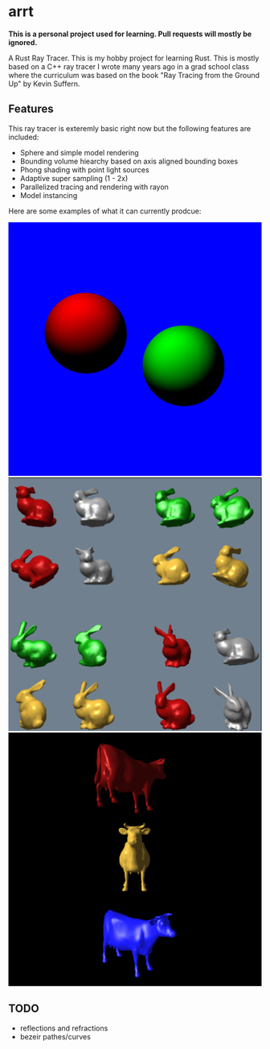 # arrt
**This is a personal project used for learning. Pull requests will mostly be ignored.**

A Rust Ray Tracer. This is my hobby project for learning Rust. This is  mostly based on a C++ ray
tracer I wrote many years ago in a grad school class where the curriculum was based on the book
"Ray Tracing from the Ground Up" by Kevin Suffern.

## Features

This ray tracer is exteremly basic right now but the following features are included:

* Sphere and simple model rendering
* Bounding volume hiearchy based on axis aligned bounding boxes
* Phong shading with point light sources
* Adaptive super sampling (1 - 2x)
* Parallelized tracing and rendering with rayon
* Model instancing

Here are some examples of what it can currently prodcue:

![Example 1](docs/scene.png)
![Example 2](docs/bunnies.png)
![Example 3](docs/cows.png)

## TODO

* reflections and refractions
* bezeir pathes/curves
